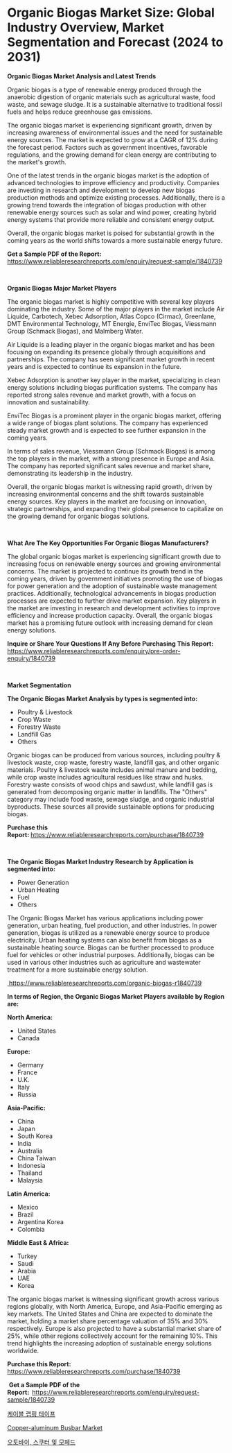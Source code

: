 <p><h1>Organic Biogas Market Size: Global Industry Overview, Market Segmentation and Forecast (2024 to 2031)</h1></p><p><strong>Organic Biogas Market Analysis and Latest Trends</strong></p>
<p><p>Organic biogas is a type of renewable energy produced through the anaerobic digestion of organic materials such as agricultural waste, food waste, and sewage sludge. It is a sustainable alternative to traditional fossil fuels and helps reduce greenhouse gas emissions.</p><p>The organic biogas market is experiencing significant growth, driven by increasing awareness of environmental issues and the need for sustainable energy sources. The market is expected to grow at a CAGR of 12% during the forecast period. Factors such as government incentives, favorable regulations, and the growing demand for clean energy are contributing to the market's growth.</p><p>One of the latest trends in the organic biogas market is the adoption of advanced technologies to improve efficiency and productivity. Companies are investing in research and development to develop new biogas production methods and optimize existing processes. Additionally, there is a growing trend towards the integration of biogas production with other renewable energy sources such as solar and wind power, creating hybrid energy systems that provide more reliable and consistent energy output.</p><p>Overall, the organic biogas market is poised for substantial growth in the coming years as the world shifts towards a more sustainable energy future.</p></p>
<p><strong>Get a Sample PDF of the Report:&nbsp;</strong> <a href="https://www.reliableresearchreports.com/enquiry/request-sample/1840739">https://www.reliableresearchreports.com/enquiry/request-sample/1840739</a></p>
<p>&nbsp;</p>
<p><strong>Organic Biogas Major Market Players</strong></p>
<p><p>The organic biogas market is highly competitive with several key players dominating the industry. Some of the major players in the market include Air Liquide, Carbotech, Xebec Adsorption, Atlas Copco (Cirmac), Greenlane, DMT Environmental Technology, MT Energie, EnviTec Biogas, Viessmann Group (Schmack Biogas), and Malmberg Water.</p><p>Air Liquide is a leading player in the organic biogas market and has been focusing on expanding its presence globally through acquisitions and partnerships. The company has seen significant market growth in recent years and is expected to continue its expansion in the future.</p><p>Xebec Adsorption is another key player in the market, specializing in clean energy solutions including biogas purification systems. The company has reported strong sales revenue and market growth, with a focus on innovation and sustainability.</p><p>EnviTec Biogas is a prominent player in the organic biogas market, offering a wide range of biogas plant solutions. The company has experienced steady market growth and is expected to see further expansion in the coming years.</p><p>In terms of sales revenue, Viessmann Group (Schmack Biogas) is among the top players in the market, with a strong presence in Europe and Asia. The company has reported significant sales revenue and market share, demonstrating its leadership in the industry.</p><p>Overall, the organic biogas market is witnessing rapid growth, driven by increasing environmental concerns and the shift towards sustainable energy sources. Key players in the market are focusing on innovation, strategic partnerships, and expanding their global presence to capitalize on the growing demand for organic biogas solutions.</p></p>
<p>&nbsp;</p>
<p><strong>What Are The Key Opportunities For Organic Biogas Manufacturers?</strong></p>
<p><p>The global organic biogas market is experiencing significant growth due to increasing focus on renewable energy sources and growing environmental concerns. The market is projected to continue its growth trend in the coming years, driven by government initiatives promoting the use of biogas for power generation and the adoption of sustainable waste management practices. Additionally, technological advancements in biogas production processes are expected to further drive market expansion. Key players in the market are investing in research and development activities to improve efficiency and increase production capacity. Overall, the organic biogas market has a promising future outlook with increasing demand for clean energy solutions.</p></p>
<p><strong>Inquire or Share Your Questions If Any Before Purchasing This Report:</strong> <a href="https://www.reliableresearchreports.com/enquiry/pre-order-enquiry/1840739">https://www.reliableresearchreports.com/enquiry/pre-order-enquiry/1840739</a></p>
<p>&nbsp;</p>
<p><strong>Market Segmentation</strong></p>
<p><strong>The Organic Biogas Market Analysis by types is segmented into:</strong></p>
<p><ul><li>Poultry & Livestock</li><li>Crop Waste</li><li>Forestry Waste</li><li>Landfill Gas</li><li>Others</li></ul></p>
<p><p>Organic biogas can be produced from various sources, including poultry & livestock waste, crop waste, forestry waste, landfill gas, and other organic materials. Poultry & livestock waste includes animal manure and bedding, while crop waste includes agricultural residues like straw and husks. Forestry waste consists of wood chips and sawdust, while landfill gas is generated from decomposing organic matter in landfills. The "Others" category may include food waste, sewage sludge, and organic industrial byproducts. These sources all provide sustainable options for producing biogas.</p></p>
<p><strong>Purchase this Report:&nbsp;</strong><a href="https://www.reliableresearchreports.com/purchase/1840739">https://www.reliableresearchreports.com/purchase/1840739</a></p>
<p>&nbsp;</p>
<p><strong>The Organic Biogas Market Industry Research by Application is segmented into:</strong></p>
<p><ul><li>Power Generation</li><li>Urban Heating</li><li>Fuel</li><li>Others</li></ul></p>
<p><p>The Organic Biogas Market has various applications including power generation, urban heating, fuel production, and other industries. In power generation, biogas is utilized as a renewable energy source to produce electricity. Urban heating systems can also benefit from biogas as a sustainable heating source. Biogas can be further processed to produce fuel for vehicles or other industrial purposes. Additionally, biogas can be used in various other industries such as agriculture and wastewater treatment for a more sustainable energy solution.</p></p>
<p><a href="https://www.reliableresearchreports.com/organic-biogas-r1840739">&nbsp;https://www.reliableresearchreports.com/organic-biogas-r1840739</a></p>
<p><strong>In terms of Region, the Organic Biogas Market Players available by Region are:</strong></p>
<p>
    <p> <strong> North America: </strong>
        <ul>
            <li>United States</li>
            <li>Canada</li>
        </ul>
        </p> 
    <p> <strong> Europe: </strong>
        <ul>
            <li>Germany</li>
            <li>France</li>
            <li>U.K.</li>
            <li>Italy</li>
            <li>Russia</li>
        </ul>
        </p> 
    <p> <strong> Asia-Pacific: </strong>
        <ul>
            <li>China</li>
            <li>Japan</li>
            <li>South Korea</li>
            <li>India</li>
            <li>Australia</li>
            <li>China Taiwan</li>
            <li>Indonesia</li>
            <li>Thailand</li>
            <li>Malaysia</li>
        </ul>
        </p> 
    <p> <strong> Latin America: </strong>
        <ul>
            <li>Mexico</li>
            <li>Brazil</li>
            <li>Argentina Korea</li>
            <li>Colombia</li>
        </ul>
        </p> 
    <p> <strong> Middle East & Africa: </strong>
        <ul>
            <li>Turkey</li>
            <li>Saudi</li>
            <li>Arabia</li>
            <li>UAE</li>
            <li>Korea</li>
        </ul>
    </p>
    </p>
<p><p>The organic biogas market is witnessing significant growth across various regions globally, with North America, Europe, and Asia-Pacific emerging as key markets. The United States and China are expected to dominate the market, holding a market share percentage valuation of 35% and 30% respectively. Europe is also projected to have a substantial market share of 25%, while other regions collectively account for the remaining 10%. This trend highlights the increasing adoption of sustainable energy solutions worldwide.</p></p>
<p><strong>Purchase this Report: </strong><a href="https://www.reliableresearchreports.com/purchase/1840739">https://www.reliableresearchreports.com/purchase/1840739</a></p>
<p>&nbsp;<strong>Get a Sample PDF of the Report:&nbsp;&nbsp;</strong><a href="https://www.reliableresearchreports.com/enquiry/request-sample/1840739">https://www.reliableresearchreports.com/enquiry/request-sample/1840739</a></p>
<p><strong></strong></p>
<p><p><a href="https://medium.com/@seanturner6262/%EC%BC%80%EC%9D%B4%EB%B8%94-%ED%8F%AC%EC%9E%A5-%ED%85%8C%EC%9D%B4%ED%94%84-%EC%8B%9C%EC%9E%A5%EC%9D%98-%EC%8B%AC%EC%B8%B5-%EB%B6%84%EC%84%9D-%ED%8A%B8%EB%A0%8C%EB%93%9C-%EC%8B%9C%EC%9E%A5-%EC%84%B8%EB%B6%84%ED%99%94-%EB%B0%8F-%EA%B2%BD%EC%9F%81-%EB%B6%84%EC%84%9D-739a60584e14">케이블 랩핑 테이프</a></p><p><a href="https://github.com/yoshih12/Market-Research-Report-List-3/blob/main/copper-aluminum-busbar-market.md">Copper-aluminum Busbar Market</a></p><p><a href="https://medium.com/@heatherelasquez5675/%EA%B8%80%EB%A1%9C%EB%B2%8C-%EC%98%A4%ED%86%A0%EB%B0%94%EC%9D%B4-%EC%8A%A4%EC%BF%A0%ED%84%B0-%EB%B0%8F-%EB%AA%A8%ED%8E%98%EB%93%9C-%EC%8B%9C%EC%9E%A5-%EA%B7%9C%EB%AA%A8%EB%8A%94-%EC%97%B0%ED%8F%89%EA%B7%A0-%EC%84%B1%EC%9E%A5%EB%A5%A0%EC%9D%B4-%EC%97%90-%EB%8B%AC%ED%95%A0-%EA%B2%83%EC%9C%BC%EB%A1%9C-%EC%98%88%EC%83%81%EB%90%98%EB%A9%B0-%EC%9D%B4-%EB%B3%B4%EA%B3%A0%EC%84%9C%EB%8A%94-2024%EB%85%84%EB%B6%80%ED%84%B0-2031%EB%85%84%EA%B9%8C%EC%A7%80%EC%9D%98-%EC%8B%9C%EC%9E%A5-%EC%84%B1%EC%9E%A5-%EB%8F%99%ED%96%A5-%EA%B8%B0%ED%9A%8C-%EB%B0%8F-%EC%98%88%EC%B8%A1%EC%9D%84-2718f819b34f">오토바이, 스쿠터 및 모페드</a></p></p>